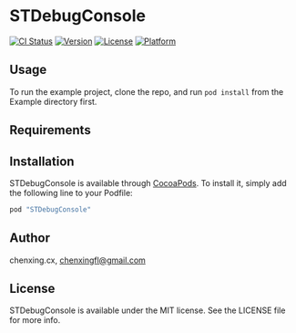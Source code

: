 # STDebugConsole

[![CI Status](http://img.shields.io/travis/chenxing.cx/STDebugConsole.svg?style=flat)](https://travis-ci.org/chenxing.cx/STDebugConsole)
[![Version](https://img.shields.io/cocoapods/v/STDebugConsole.svg?style=flat)](http://cocoapods.org/pods/STDebugConsole)
[![License](https://img.shields.io/cocoapods/l/STDebugConsole.svg?style=flat)](http://cocoapods.org/pods/STDebugConsole)
[![Platform](https://img.shields.io/cocoapods/p/STDebugConsole.svg?style=flat)](http://cocoapods.org/pods/STDebugConsole)

## Usage

To run the example project, clone the repo, and run `pod install` from the Example directory first.

## Requirements

## Installation

STDebugConsole is available through [CocoaPods](http://cocoapods.org). To install
it, simply add the following line to your Podfile:

```ruby
pod "STDebugConsole"
```

## Author

chenxing.cx, chenxingfl@gmail.com

## License

STDebugConsole is available under the MIT license. See the LICENSE file for more info.
